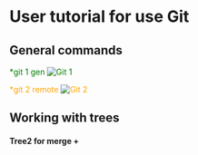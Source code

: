 # User tutorial for use Git
## General commands
<span style="color:green">*git 1 gen
![Git 1](https://i.imgur.com/PWn4v5c.png)

<span style="color:orange">*git 2 remote
![Git 2](https://i.imgur.com/rAknElf.png)

## Working with trees
#### Tree2 for merge +